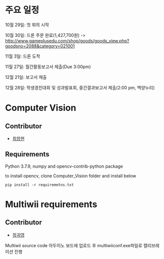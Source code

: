 # 주요 일정
  10월 29일: 첫 회의 시작
  
  10월 30일: 드론 주문 완료(1,427,700원) -> http://www.gameplusedu.com/shop/goods/goods_view.php?goodsno=2088&category=021001
  
  11월 3일: 드론 도착
  
  11월 27일: 월간활동보고서 제출(Due 3:00pm)
  
  12월 21일: 보고서 제출
  
  12월 28일: 학생경진대회 및 성과발표회, 중간결과보고서 제출(2:00 pm, 백양누리)



# Computer Vision

## Contributor
* [최창현](https://github.com/windust7)

## Requirements
  Python 3.7.9, numpy and opencv-contrib-python package
  
  to install opencv, clone Computer_Vision folder and install below

    pip install -r requiremetns.txt


# Multiwii requirements


## Contributor
* [정귀영](https://github.com/jky3509)


Multiwii source code 아두이노 보드에 업로드 후 multiwiiconf.exe파일로 캘리브레이션 진행

